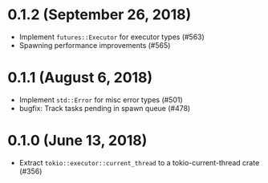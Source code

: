 # 0.1.2 (September 26, 2018)

* Implement `futures::Executor` for executor types (#563)
* Spawning performance improvements (#565)

# 0.1.1 (August 6, 2018)

* Implement `std::Error` for misc error types (#501)
* bugfix: Track tasks pending in spawn queue (#478)

# 0.1.0 (June 13, 2018)

* Extract `tokio::executor::current_thread` to a tokio-current-thread crate (#356)
